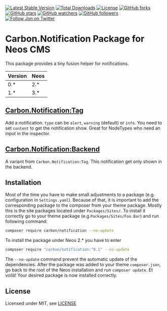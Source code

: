 [![Latest Stable Version](https://poser.pugx.org/carbon/notification/v/stable)](https://packagist.org/packages/carbon/notification)
[![Total Downloads](https://poser.pugx.org/carbon/notification/downloads)](https://packagist.org/packages/carbon/notification)
[![License](https://poser.pugx.org/carbon/notification/license)](https://packagist.org/packages/carbon/notification)
[![GitHub forks](https://img.shields.io/github/forks/jonnitto/Carbon.Notification.svg?style=social&label=Fork)](https://github.com/jonnitto/Carbon.Notification/fork)
[![GitHub stars](https://img.shields.io/github/stars/jonnitto/Carbon.Notification.svg?style=social&label=Stars)](https://github.com/jonnitto/Carbon.Notification/stargazers)
[![GitHub watchers](https://img.shields.io/github/watchers/jonnitto/Carbon.Notification.svg?style=social&label=Watch)](https://github.com/jonnitto/Carbon.Notification/subscription)
[![GitHub followers](https://img.shields.io/github/followers/jonnitto.svg?style=social&label=Follow)](https://github.com/jonnitto/followers)
[![Follow Jon on Twitter](https://img.shields.io/twitter/follow/jonnitto.svg?style=social&label=Follow)](https://twitter.com/jonnitto)

# Carbon.Notification Package for Neos CMS

This package provides a tiny fusion helper for notifications.

| Version | Neos |
| ------- | ---- |
| 0.\*    | 2.\* |
| 1.\*    | 3.\* |

## [Carbon.Notification:Tag](Resources/Private/Fusion/Tag.fusion)

Add a notification. `type` can be `alert`, `warning` (default) or `info`. You
need to set `content` to get the notification show. Great for NodeTypes who need
an input in the inspector.

## [Carbon.Notification:Backend](Resources/Private/Fusion/Backend.fusion)

A variant from `Carbon.Notification:Tag`. This notification get only shown in
the backend.

## Installation

Most of the time you have to make small adjustments to a package (e.g.
configuration in `Settings.yaml`). Because of that, it is important to add the
corresponding package to the composer from your theme package. Mostly this is
the site packages located under `Packages/Sites/`. To install it correctly go to
your theme package (e.g.`Packages/Sites/Foo.Bar`) and run following command:

```bash
composer require carbon/notification --no-update
```

To install the package under Neos 2.\* you have to enter

```bash
composer require "carbon/notification:^0.1" --no-update
```

The `--no-update` command prevent the automatic update of the dependencies.
After the package was added to your theme `composer.json`, go back to the root
of the Neos installation and run `composer update`. Et voilà! Your desired
package is now installed correctly.

## License

Licensed under MIT, see [LICENSE](LICENSE)
